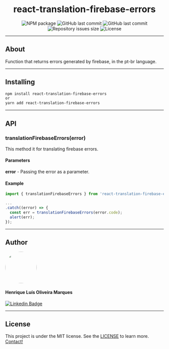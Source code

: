 <h1 align="center">react-translation-firebase-errors</h1>

<p align="center" >
  <img alt="NPM package" src="https://img.shields.io/npm/v/react-translation-firebase-errors">
  
  <img alt="GitHub last commit" src="https://img.shields.io/github/downloads/hmdarkfir3/react-translation-firebase-errors/total">
  
  <img alt="GitHub last commit" src="https://img.shields.io/github/last-commit/hmdarkfir3/react-translation-firebase-errors">
  
  <img alt="Repository issues size" src="https://img.shields.io/github/issues/hmdarkfir3/react-translation-firebase-errors">
  
  <img alt="License" src="https://img.shields.io/badge/license-MIT-blue.svg" />
</p>

---

## About
Function that returns errors generated by firebase, in the pt-br language.

---

## Installing

```bash
npm install react-translation-firebase-errors
or
yarn add react-translation-firebase-errors
```

---

## API

### translationFirebaseErrors(error)
This method it for translating firebase errors.

#### Parameters
**error** - Passing the error as a parameter.

#### Example
```js
import { translationFirebaseErrors } from 'react-translation-firebase-errors';

...
.catch((error) => {
  const err = translationFirebaseErrors(error.code);
  alert(err);
});
```

---

## Author

<img style="border-radius: 50%;" src="https://github.com/HMDarkFir3.png" width="100px;" alt=""/>
 <h4>Henrique Luís Oliveira Marques</h4>

[![Linkedin Badge](https://img.shields.io/badge/-Henrique-blue?style=flat-square&logo=Linkedin&logoColor=white&link=https://www.linkedin.com/in/henrique-luís-oliveira-marques-3406361a7/)](https://www.linkedin.com/in/henrique-luís-oliveira-marques-3406361a7/) 

---

## License
This project is under the MIT license. See the [LICENSE](./LICENSE) to learn more.
<br>
[Contact!](https://www.linkedin.com/in/henrique-luís-oliveira-marques-3406361a7/)
